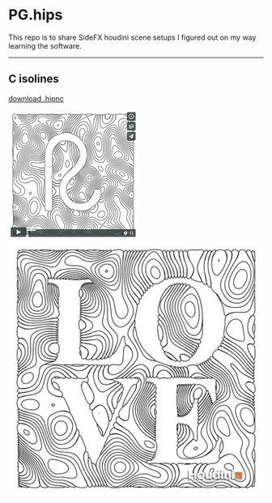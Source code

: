 # PG.hips
This repo is to share SideFX houdini scene setups I figured out on my way learning the software.

---
## C isolines 
[download .hipnc](C_isolines_001.md)
<div>
  <a href="https://vimeo.com/246115410"><img src="C_isolines_vimeo.jpg"></a>
  <img src="C_isolines.jpg">
</div>


